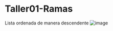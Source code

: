 # Taller01-Ramas
Lista ordenada de manera descendente
![image](https://github.com/DavidSandoval1/Taller01-Ramas/assets/144569819/7b795312-18bc-4214-9dc2-d6948642d5da)